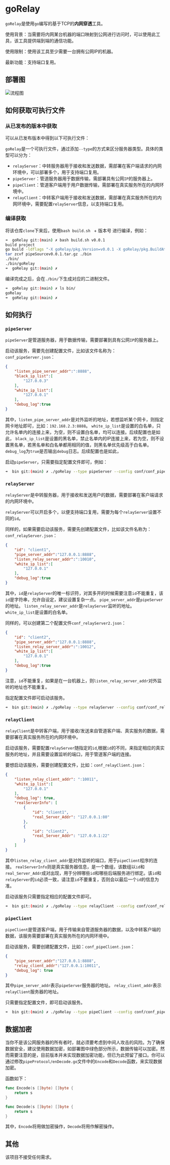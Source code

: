 # goRelay

`goRelay`是使用`go`编写的基于TCP的**内网穿透**工具。

使用背景：当需要将内网某台机器的端口映射到公网进行访问时，可以使用此工具，该工具提供端到端的通信功能。

使用限制：使用该工具至少需要一台拥有公网IP的机器。

最新功能：支持端口复用。

## 部署图

![流程图](img/d3.png)


## 如何获取可执行文件

### 从已发布的版本中获取

可以从已发布版本中得到以下可执行文件：

`goRelay`是一个可执行文件，通过添加`--type`的方式来区分服务器类型。具体的类型可以分为：
- `relayServer`：中转服务器用于接收和发送数据，需部署在客户端请求的内网环境中，可以部署多个，用于支持端口复用。
- `pipeServer`：管道服务器用于数据传输，需部署具有公网`IP`的服务器上。
- `pipeClient`：管道客户端用于用户数据传输，需部署在真实服务所在的内网环境中。
- `relayClient`：中转客户端用于接收和发送数据，需部署在真实服务所在的内网环境中，需要配置`relayServer`信息，以支持端口复用。

### 编译获取
将该仓库`clone`下来后，使用`bash build.sh ` + 版本号 进行编译，例如：
```bash
➜  goRelay git:(main) ✗ bash build.sh v0.0.1
build project
go build -ldflags "-X goRelay/pkg.Version=v0.0.1 -X goRelay/pkg.BuildAt=2025-01-04 -X goRelay/pkg.GitCommit=9002ae53fff26c433cdcde76abed1781c3cc218a" -o ./bin/goRelay 
tar zcvf pipeSourcev0.0.1.tar.gz ./bin
./bin/
./bin/goRelay
➜  goRelay git:(main) ✗ 
```

编译完成之后，会在`./bin/`下生成对应的二进制文件。
```bash
➜  goRelay git:(main) ✗ ls bin/
goRelay
➜  goRelay git:(main) ✗ 
```
## 如何执行
### `pipeServer`
`pipeServer`是管道服务器，用于数据传输，需要部署到具有公网`IP`的服务器上。

启动该服务，需要先创建配置文件，比如该文件名称为：`conf_pipeServer.json`：

```json
{
    "listen_pipe_server_addr":":8888",
    "black_ip_list":[
        "127.0.0.3"
    ],
    "white_ip_list":[
        "127.0.0.1"
    ],
    "debug_log":true
}
```

其中，`listen_pipe_server_addr`是对外监听的地址，若想监听某个网卡，则指定网卡地址即可，比如：`192.168.2.3:8888`。
`white_ip_list`是设置的白名单，只允许名单内的连接上来，为空，则不设置白名单，均可以连接。后续配置也是如此，
`black_ip_list`是设置的黑名单，禁止名单内的IP连接上来，若为空，则不设置黑名单，若黑名单和白名单都用相同的值，则黑名单优先级高于白名单。
`debug_log`为`true`是否输出`debug`日志。后续配置也是如此，

启动`pipeServer`，只需要指定配置文件即可，例如：
```bash
➜  bin git:(main) ✗ ./goRelay --type pipeServer --config conf/conf_pipeServer.json 
```


### `relayServer`
`relayServer`是中转服务器，用于接收和发送用户的数据，需要部署在客户端请求的内网环境中。

`relayServer`可以开启多个，以便支持端口复用，需要为每个`relayServer`设置不同的`id`。

同样的，如果需要启动该服务，需要先创建配置文件，比如该文件名称为：`conf_relayServer.json`：
```json
{
    "id": "client1",
    "pipe_server_addr":"127.0.0.1:8888",
    "listen_relay_server_addr":":10010",
    "white_ip_list":[
        "127.0.0.1"
    ],
    "debug_log":true
}
```

其中，`id`是`relayServer`的唯一标识符，对其多开的时候需要注意`id`不能重复，该`id`是字符串，允许自设定，建议设置复杂一点。
`pipe_server_addr`是`pipeServer`的地址。
`listen_relay_server_addr`是`relayServer`监听的地址。
`white_ip_list`是设置的白名单。

同样的，可以创建第二个配置文件`conf_relayServer2.json`：
```json
{
    "id": "client2",
    "pipe_server_addr":"127.0.0.1:8888",
    "listen_relay_server_addr":":10012",
    "white_ip_list":[
        "127.0.0.1"
    ],
    "debug_log":true
}
```
注意，`id`不能重复，如果是在一台机器上，则`listen_relay_server_addr`对外监听的地址也不能重复。

指定配置文件即可启动该服务。
```bash
➜  bin git:(main) ✗ ./goRelay --type relayServer --config conf/conf_relayServer.json 
```

### `relayClient`
`relayClient`是中转客户端，用于接收/发送来自管道客户端、真实服务的数据，需要部署在真实服务所在的内网环境中。

启动该服务，需要配置`relayServer`随指定的`id`,根据`id`的不同，来指定相应的真实服务的地址，并且需要设置监听的端口，用于管道客户端的连接。

要想启动该服务，需要创建配置文件，比如：`conf_relayClient.json`：
```json
{
    "listen_relay_client_addr": ":10011",
    "white_ip_list":[
        "127.0.0.1"
    ],
    "debug_log": true,
    "realServerInfo": [
        {
            "id": "client1",
            "real_Server_Addr": "127.0.0.1:80"
        },
        {
            "id": "client2",
            "real_Server_Addr": "127.0.0.1:22"
        }
    ]
}
```

其中`listen_relay_client_addr`是对外监听的端口，用于`pipeClient`程序的连接。
`realServerInfo`则是真实服务器信息，是一个数组，该数组以`id`和`real_Server_Addr`成对出现，用于分辨哪些`id`和哪些后端服务进行绑定。该`id`和`relayServer`的`id`必须一致，请注意`id`不要重复，否则会以最后一个`id`的信息为准。

启动该服务只需要指定相应的配置文件即可。
```bash
➜  bin git:(main) ✗ ./goRelay --type relayClient --config conf/conf_relayClient.json 
```


### `pipeClient`
`pipeClient`是管道客户端，用于传输来自管道服务器的数据，以及中转客户端的数据，该服务需要部署在真实服务所在的内网环境中。

启动该服务，需要创建配置文件，比如：`conf_pipeClient.json`：
```json
{
    "pipe_server_addr":"127.0.0.1:8888",
    "relay_client_addr":"127.0.0.1:10011",
    "debug_log": true
}
```

其中`pipe_server_addr`表示`pipeServer`服务器的地址。
`relay_client_addr`表示`relayClient`服务器的地址。

只需要指定配置文件，即可启动该服务。
```bash
➜  bin git:(main) ✗ ./goRelay --type pipeClient --config conf/conf_pipeClient.json 
```

## 数据加密
当你不是该公网服务器的所有者时，就必须要考虑到中间人攻击的风险。为了确保数据安全，建议使用数据加密，如部署图中绿色部分所示，数据传输可以加密。然而需要注意的是，目前版本并未实现数据加密功能，但已为此预留了接口。你可以通过修改`pipeProtocol/enDecode.go`文件中的`Encode`和`Decode`函数，来实现数据加密。

函数如下：
```go
func Encode(s []byte) []byte {
	return s
}

func Decode(s []byte) []byte {
	return s
}
```

其中，`Encode`将用做加密操作，`Decode`将用作解密操作。

## 其他
该项目不接受任何需求。

